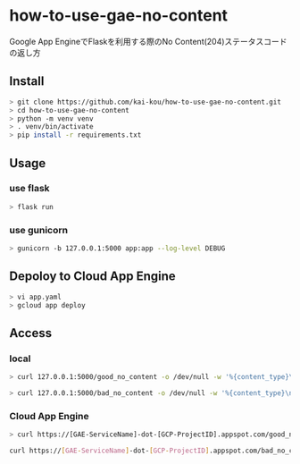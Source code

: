 # how-to-use-gae-no-content
Google App EngineでFlaskを利用する際のNo Content(204)ステータスコードの返し方

## Install

```sh
> git clone https://github.com/kai-kou/how-to-use-gae-no-content.git
> cd how-to-use-gae-no-content
> python -m venv venv
> . venv/bin/activate
> pip install -r requirements.txt
```

## Usage

### use flask

```sh
> flask run
```

### use gunicorn

```sh
> gunicorn -b 127.0.0.1:5000 app:app --log-level DEBUG
```

## Depoloy to Cloud App Engine

```sh
> vi app.yaml
> gcloud app deploy
```

## Access

### local

```sh
> curl 127.0.0.1:5000/good_no_content -o /dev/null -w '%{content_type}\n%{http_code}\n' -s

> curl 127.0.0.1:5000/bad_no_content -o /dev/null -w '%{content_type}\n%{http_code}\n' -s
```

### Cloud App Engine

```sh
> curl https://[GAE-ServiceName]-dot-[GCP-ProjectID].appspot.com/good_no_content -o /dev/null -w '%{content_type}\n%{http_code}\n' -s

curl https://[GAE-ServiceName]-dot-[GCP-ProjectID].appspot.com/bad_no_content -o /dev/null -w '%{content_type}\n%{http_code}\n' -s
```
